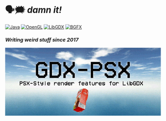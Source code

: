 # 🗣️🗯️ _damn it!_
[![Java](https://img.shields.io/badge/java-%23ED8B00.svg?style=for-the-badge&logo=openjdk&logoColor=white)](https://www.java.com/)
[![OpenGL](https://img.shields.io/badge/OpenGL-%23FFFFFF.svg?style=for-the-badge&logo=opengl)](https://www.opengl.org/)
[![LibGDX](https://img.shields.io/badge/libGDX-e74a45?style=for-the-badge)](https://libgdx.com/)
[![BGFX](https://img.shields.io/badge/bgfx-69c9e7?style=for-the-badge)](https://github.com/bkaradzic/bgfx/)


### _Writing weird stuff since 2017_
[![gdx-psx](https://raw.githubusercontent.com/bonenaut7/gdx-psx/refs/heads/main/.github/gdxpsx.gif)](https://github.com/bonenaut7/gdx-psx/)
